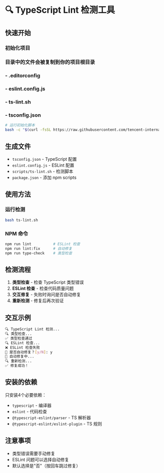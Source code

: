 # 🔍 TypeScript Lint 检测工具

## 快速开始


### 初始化项目
### 目录中的文件会被复制到你的项目根目录
### - .editorconfig
### - eslint.config.js
### - ts-lint.sh
### - tsconfig.json
```bash
# 运行初始化脚本
bash -c "$(curl -fsSL https://raw.githubusercontent.com/tencent-international/specification/main/typescripts/ts-lint-init.sh)"
```

## 生成文件
- `tsconfig.json` - TypeScript 配置
- `eslint.config.js` - ESLint 配置  
- `scripts/ts-lint.sh` - 检测脚本
- `package.json` - 添加 npm scripts

## 使用方法

### 运行检测
```bash
bash ts-lint.sh
```

### NPM 命令
```bash
npm run lint          # ESLint 检查
npm run lint:fix      # 自动修复
npm run type-check    # 类型检查
```

## 检测流程

1. **类型检查** - 检查 TypeScript 类型错误
2. **ESLint 检查** - 检查代码质量问题
3. **交互修复** - 失败时询问是否自动修复
4. **重新检测** - 修复后再次验证

## 交互示例

```bash
🔍 TypeScript Lint 检测...
🔍 类型检查...
✅ 类型检查通过
🔍 ESLint 检查...
❌ ESLint 检查失败
🤔 是否自动修复？[y/N]: y
🔧 自动修复中...
🔍 重新检测...
✅ 修复成功！
```

## 安装的依赖

只安装4个必要依赖：
- `typescript` - 编译器
- `eslint` - 代码检查
- `@typescript-eslint/parser` - TS 解析器
- `@typescript-eslint/eslint-plugin` - TS 规则

## 注意事项

- 类型错误需要手动修复
- ESLint 问题可以选择自动修复
- 默认选择是"否"（按回车跳过修复）
